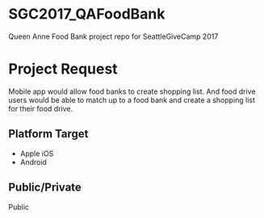 # SGC2017_QAFoodBank
Queen Anne Food Bank project repo for SeattleGiveCamp 2017

# Project Request
Mobile app would allow food banks to create shopping list. And food drive users would be able to match up to a food bank and create a shopping list for their food drive.

## Platform Target
- Apple iOS
- Android
## Public/Private
Public
